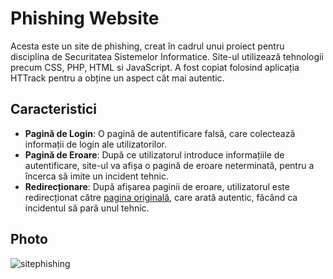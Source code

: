 # Phishing Website

Acesta este un site de phishing, creat în cadrul unui proiect pentru disciplina de Securitatea Sistemelor Informatice. Site-ul utilizează tehnologii precum CSS, PHP, HTML si JavaScript. A fost copiat folosind aplicația HTTrack pentru a obține un aspect cât mai autentic.

## Caracteristici

- **Pagină de Login**: O pagină de autentificare falsă, care colectează informații de login ale utilizatorilor.
- **Pagină de Eroare**: După ce utilizatorul introduce informațiile de autentificare, site-ul va afișa o pagină de eroare neterminată, pentru a încerca să imite un incident tehnic.
- **Redirecționare**: După afișarea paginii de eroare, utilizatorul este redirecționat către [pagina originală](https://evstud.ucv.ro/login.php), care arată autentic, făcând ca incidentul să pară unul tehnic.
## Photo
![sitephishing](https://github.com/Dorogea/Phishing-EvStudWebsite/assets/148612820/d2b04fb7-05e1-44d3-b0f1-84c56935c942)
